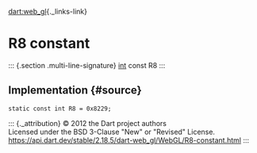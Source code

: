 [dart:web\_gl](../../dart-web_gl/dart-web_gl-library){._links-link}

R8 constant
===========

::: {.section .multi-line-signature}
[int](../../dart-core/int-class) const R8
:::

Implementation {#source}
--------------

``` {.language-dart data-language="dart"}
static const int R8 = 0x8229;
```

::: {._attribution}
© 2012 the Dart project authors\
Licensed under the BSD 3-Clause \"New\" or \"Revised\" License.\
<https://api.dart.dev/stable/2.18.5/dart-web_gl/WebGL/R8-constant.html>
:::

